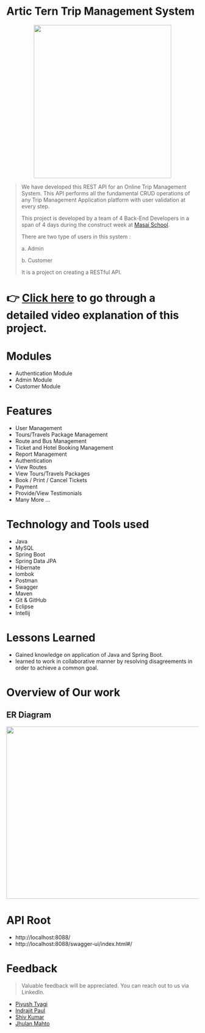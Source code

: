 # Artic Tern Trip Management System

<p align="center">
  <img width="360" height="400" src="https://user-images.githubusercontent.com/103634964/208469028-1faa67b8-598f-4031-a3b3-7dff8894f8de.jpg">
</p>

> We have developed this REST API for an Online Trip Management System. This API performs all the fundamental CRUD operations of any Trip Management Application platform with user validation at every step.
> 
> This project is developed by a team of 4 Back-End Developers in a span of 4 days during the construct week at [Masai School](https://masaischool.com/).
>
>There are two type of users in this system : 
> 
> a. Admin
>
> b. Customer
>
> It is a project on creating a RESTful API.
>

# 👉 [Click here](https://drive.google.com/file/d/1FeXkv7gNIABD_09mI0kZw80buA1UO6EJ/view?usp=sharing) to go through a detailed video explanation of this project.

# Modules 

- Authentication Module
- Admin Module
- Customer Module

# Features 

- User Management
- Tours/Travels Package Management
- Route and Bus Management
- Ticket  and Hotel Booking Management
- Report Management
- Authentication
- View Routes 
- View  Tours/Travels  Packages
- Book / Print / Cancel  Tickets
- Payment  
- Provide/View Testimonials 
- Many More ...


# Technology and Tools used 

- Java
- MySQL
- Spring Boot
- Spring Data JPA
- Hibernate
- lombok
- Postman
- Swagger
- Maven
- Git & GitHub
- Eclipse
- Intellij

# Lessons Learned

- Gained knowledge on application of Java and Spring Boot.
- learned to work in collaborative manner by resolving disagreements in order to achieve a common goal.  

# Overview of Our work 
## **ER Diagram**

<p align="center">
  <img width="1000" height="450" src="https://user-images.githubusercontent.com/103634964/208469251-00547311-8f93-4c10-8c79-67cde795d5f2.png">
</p>

# API Root

- http://localhost:8088/
- http://localhost:8088/swagger-ui/index.html#/

# Feedback
> Valuable feedback will be appreciated.
> You can reach out to us via LinkedIn.


- [Piyush Tyagi](https://www.linkedin.com/in/piyush-tyagi-308930246/)
- [Indrajit Paul](https://www.linkedin.com/in/indrajitpaul1996/)
- [Shiv Kumar](https://www.linkedin.com/in/shiv-kumar-355a83216/)
- [Jhulan Mahto](https://www.linkedin.com/in/jhulan-mahato/)




